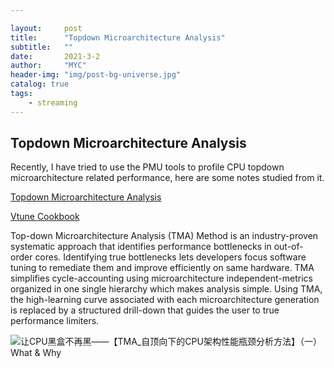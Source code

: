 ```yaml
---

layout:     post
title:      "Topdown Microarchitecture Analysis"
subtitle:   ""
date:       2021-3-2
author:     "MYC"
header-img: "img/post-bg-universe.jpg"
catalog: true
tags:
    - streaming
---
```



## Topdown Microarchitecture Analysis

Recently, I have tried to use the PMU tools to profile CPU topdown microarchitecture related performance, here are some notes studied from it.

[Topdown Microarchitecture Analysis](https://zhuanlan.zhihu.com/p/60569271)

[Vtune Cookbook](https://software.intel.com/content/www/us/en/develop/documentation/vtune-cookbook/top/tuning-recipes/page-faults.html)

Top-down Microarchitecture Analysis (TMA) Method is an industry-proven systematic approach that identifies performance bottlenecks in out-of-order cores. Identifying true bottlenecks lets developers focus software tuning to remediate them and improve efficiently on same hardware. TMA simplifies cycle-accounting using microarchitecture independent-metrics organized in one single hierarchy which makes analysis simple. Using TMA, the high-learning curve associated with each microarchitecture generation is replaced by a structured drill-down that guides the user to true performance limiters.

![让CPU黑盒不再黑——【TMA_自顶向下的CPU架构性能瓶颈分析方法】（一）What & Why](https://pic1.zhimg.com/v2-b7fa8d904f4c092402e501710dfb8700_1440w.jpg?source=172ae18b)
